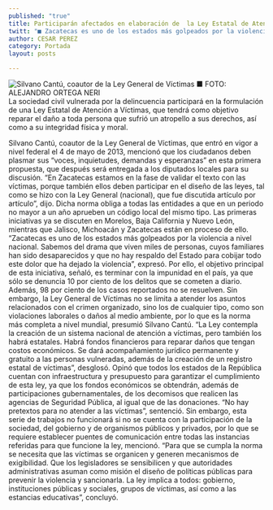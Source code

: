 ```yaml
---
published: "true"
title: Participarán afectados en elaboración de  la Ley Estatal de Atención a Víctimas
twitt: "■ Zacatecas es uno de los estados más golpeados por la violencia a nivel nacional, asegura"
author: CESAR PEREZ
category: Portada
layout: posts

---
```


![Silvano Cantú, coautor de la Ley General de Víctimas ■ FOTO: ALEJANDRO ORTEGA NERI](http://i.imgur.com/SUlMZ2Pm.jpg)
La sociedad civil vulnerada por la delincuencia participará en la formulación de una Ley Estatal de Atención a Víctimas, que tendrá como objetivo reparar el daño a toda persona que sufrió un atropello a sus derechos, así como a su integridad física y moral.

Silvano Cantú, coautor de la Ley General de Víctimas, que entró en vigor a nivel federal el 4 de mayo de 2013, mencionó que los ciudadanos deben plasmar sus “voces, inquietudes, demandas y esperanzas” en esta primera propuesta, que después será entregada a los diputados locales para su discusión.
“En Zacatecas estamos en la fase de validar el texto con las víctimas, porque también ellos deben participar en el diseño de las leyes, tal como se hizo con la Ley General (nacional), que fue discutida artículo por artículo”, dijo. 
Dicha norma obliga a todas las entidades a que en un periodo no mayor a un año aprueben un código local del mismo tipo. Las primeras iniciativas ya se discuten en Morelos, Baja California y Nuevo León, mientras que Jalisco, Michoacán y Zacatecas están en proceso de ello.
“Zacatecas es uno de los estados más golpeados por la violencia a nivel nacional. Sabemos del drama que viven miles de personas, cuyos familiares han sido desaparecidos y que no hay respaldo del Estado para cobijar todo este dolor que ha dejado la violencia”, expresó. 
Por ello, el objetivo principal de esta iniciativa, señaló, es terminar con la impunidad en el país, ya que sólo se denuncia 10 por ciento de los delitos que se cometen a diario. Además, 98 por ciento de los casos reportados no se resuelven.
Sin embargo, la Ley General de Víctimas no se limita a atender los asuntos relacionados con el crimen organizado, sino los de cualquier tipo, como son violaciones laborales o daños al medio ambiente, por lo que es la norma más completa a nivel mundial, presumió Silvano Cantú.
“La Ley contempla la creación de un sistema nacional de atención a víctimas, pero también los habrá estatales. Habrá fondos financieros para reparar daños que tengan costos económicos. Se dará acompañamiento jurídico permanente y gratuito a las personas vulneradas, además de la creación de un registro estatal de víctimas”, desglosó.
Opinó que todos los estados de la República cuentan con infraestructura y presupuesto para garantizar el cumplimiento de esta ley, ya que los fondos económicos se obtendrán, además de participaciones gubernamentales, de los decomisos que realicen las agencias de Seguridad Pública, al igual que de las donaciones. “No hay pretextos para no atender a las víctimas”, sentenció.
Sin embargo, esta serie de trabajos no funcionará si no se cuenta con la participación de la sociedad, del gobierno y de organismos públicos y privados, por lo que se requiere establecer puentes de comunicación entre todas las instancias referidas para que funcione la ley, mencionó.
“Para que se cumpla la norma se necesita que las víctimas se organicen y generen mecanismos de exigibilidad. Que los legisladores se sensibilicen y que autoridades administrativas asuman como misión el diseño de políticas públicas para prevenir la violencia y sancionarla. La ley implica a todos: gobierno, instituciones públicas y sociales, grupos de víctimas, así como a las estancias educativas”, concluyó.

